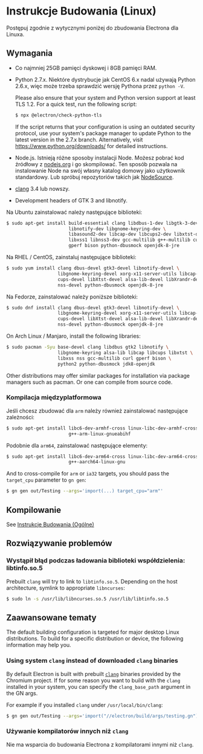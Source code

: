 # Instrukcje Budowania (Linux)

Postępuj zgodnie z wytycznymi poniżej do zbudowania Electrona dla Linuxa.

## Wymagania

* Co najmniej 25GB pamięci dyskowej i 8GB pamięci RAM.
* Python 2.7.x. Niektóre dystrybucje jak CentOS 6.x nadal używają Python 2.6.x, więc może trzeba sprawdzić wersję Pythona przez `python -V`.

  Please also ensure that your system and Python version support at least TLS 1.2. For a quick test, run the following script:

  ```sh
  $ npx @electron/check-python-tls
  ```

  If the script returns that your configuration is using an outdated security protocol, use your system's package manager to update Python to the latest version in the 2.7.x branch. Alternatively, visit https://www.python.org/downloads/ for detailed instructions.

* Node.js. Istnieją różne sposoby instalacji Node. Możesz pobrać kod źródłowy z [nodejs.org](https://nodejs.org) i go skompilować. Ten sposób pozwala na instalowanie Node na swój własny katalog domowy jako użytkownik standardowy. Lub spróbuj repozytoriów takich jak [NodeSource](https://nodesource.com/blog/nodejs-v012-iojs-and-the-nodesource-linux-repositories).
* [clang](https://clang.llvm.org/get_started.html) 3.4 lub nowszy.
* Development headers of GTK 3 and libnotify.

Na Ubuntu zainstalować należy następujące biblioteki:

```sh
$ sudo apt-get install build-essential clang libdbus-1-dev libgtk-3-dev \
                       libnotify-dev libgnome-keyring-dev \
                       libasound2-dev libcap-dev libcups2-dev libxtst-dev \
                       libxss1 libnss3-dev gcc-multilib g++-multilib curl \
                       gperf bison python-dbusmock openjdk-8-jre
```

Na RHEL / CentOS, zainstaluj następujące biblioteki:

```sh
$ sudo yum install clang dbus-devel gtk3-devel libnotify-devel \
                   libgnome-keyring-devel xorg-x11-server-utils libcap-devel \
                   cups-devel libXtst-devel alsa-lib-devel libXrandr-devel \
                   nss-devel python-dbusmock openjdk-8-jre
```

Na Fedorze, zainstalować należy poniższe biblioteki:

```sh
$ sudo dnf install clang dbus-devel gtk3-devel libnotify-devel \
                   libgnome-keyring-devel xorg-x11-server-utils libcap-devel \
                   cups-devel libXtst-devel alsa-lib-devel libXrandr-devel \
                   nss-devel python-dbusmock openjdk-8-jre
```

On Arch Linux / Manjaro, install the following libraries:

```sh
$ sudo pacman -Syu base-devel clang libdbus gtk2 libnotify \
                   libgnome-keyring alsa-lib libcap libcups libxtst \
                   libxss nss gcc-multilib curl gperf bison \
                   python2 python-dbusmock jdk8-openjdk
```

Other distributions may offer similar packages for installation via package managers such as pacman. Or one can compile from source code.

### Kompilacja międzyplatformowa

Jeśli chcesz zbudować dla `arm` należy również zainstalować następujące zależności:

```sh
$ sudo apt-get install libc6-dev-armhf-cross linux-libc-dev-armhf-cross \
                       g++-arm-linux-gnueabihf
```

Podobnie dla `arm64`, zainstalować następujące elementy:

```sh
$ sudo apt-get install libc6-dev-arm64-cross linux-libc-dev-arm64-cross \
                       g++-aarch64-linux-gnu
```

And to cross-compile for `arm` or `ia32` targets, you should pass the `target_cpu` parameter to `gn gen`:

```sh
$ gn gen out/Testing --args='import(...) target_cpu="arm"'
```

## Kompilowanie

See [Instrukcje Budowania (Ogólne)](build-instructions-gn.md)

## Rozwiązywanie problemów

### Wystąpił błąd podczas ładowania biblioteki współdzielenia: libtinfo.so.5

Prebuilt `clang` will try to link to `libtinfo.so.5`. Depending on the host architecture, symlink to appropriate `libncurses`:

```sh
$ sudo ln -s /usr/lib/libncurses.so.5 /usr/lib/libtinfo.so.5
```

## Zaawansowane tematy

The default building configuration is targeted for major desktop Linux distributions. To build for a specific distribution or device, the following information may help you.

### Using system `clang` instead of downloaded `clang` binaries

By default Electron is built with prebuilt [`clang`](https://clang.llvm.org/get_started.html) binaries provided by the Chromium project. If for some reason you want to build with the `clang` installed in your system, you can specify the `clang_base_path` argument in the GN args.

For example if you installed `clang` under `/usr/local/bin/clang`:

```sh
$ gn gen out/Testing --args='import("//electron/build/args/testing.gn") clang_base_path = "/usr/local/bin"'
```

### Używanie kompilatorów innych niż `clang`

Nie ma wsparcia do budowania Electrona z kompilatorami innymi niż `clang`.
